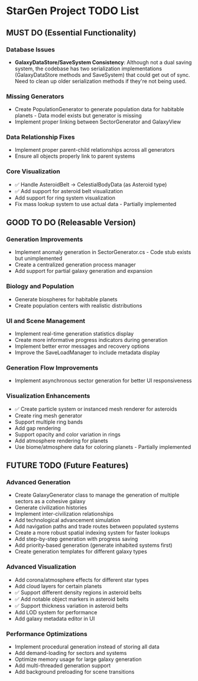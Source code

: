 # StarGen Project TODO List

## MUST DO (Essential Functionality)

### Database Issues
- **GalaxyDataStore/SaveSystem Consistency**: Although not a dual saving system, the codebase has two serialization implementations (GalaxyDataStore methods and SaveSystem) that could get out of sync. Need to clean up older serialization methods if they're not being used.

### Missing Generators
- Create PopulationGenerator to generate population data for habitable planets - Data model exists but generator is missing
- Implement proper linking between SectorGenerator and GalaxyView

### Data Relationship Fixes
- Implement proper parent-child relationships across all generators
- Ensure all objects properly link to parent systems

### Core Visualization
- ✅ Handle AsteroidBelt → CelestialBodyData (as Asteroid type)
- ✅ Add support for asteroid belt visualization
- Add support for ring system visualization
- Fix mass lookup system to use actual data - Partially implemented

## GOOD TO DO (Releasable Version)

### Generation Improvements
- Implement anomaly generation in SectorGenerator.cs - Code stub exists but unimplemented
- Create a centralized generation process manager
- Add support for partial galaxy generation and expansion

### Biology and Population
- Generate biospheres for habitable planets
- Create population centers with realistic distributions

### UI and Scene Management
- Implement real-time generation statistics display
- Create more informative progress indicators during generation
- Implement better error messages and recovery options
- Improve the SaveLoadManager to include metadata display

### Generation Flow Improvements
- Implement asynchronous sector generation for better UI responsiveness

### Visualization Enhancements
- ✅ Create particle system or instanced mesh renderer for asteroids
- Create ring mesh generator
- Support multiple ring bands
- Add gap rendering
- Support opacity and color variation in rings
- Add atmosphere rendering for planets
- Use biome/atmosphere data for coloring planets - Partially implemented

## FUTURE TODO (Future Features)

### Advanced Generation
- Create GalaxyGenerator class to manage the generation of multiple sectors as a cohesive galaxy
- Generate civilization histories
- Implement inter-civilization relationships
- Add technological advancement simulation
- Add navigation paths and trade routes between populated systems
- Create a more robust spatial indexing system for faster lookups
- Add step-by-step generation with progress saving
- Add priority-based generation (generate inhabited systems first)
- Create generation templates for different galaxy types

### Advanced Visualization
- Add corona/atmosphere effects for different star types
- Add cloud layers for certain planets
- ✅ Support different density regions in asteroid belts
- ✅ Add notable object markers in asteroid belts
- ✅ Support thickness variation in asteroid belts
- Add LOD system for performance
- Add galaxy metadata editor in UI

### Performance Optimizations
- Implement procedural generation instead of storing all data
- Add demand-loading for sectors and systems
- Optimize memory usage for large galaxy generation
- Add multi-threaded generation support
- Add background preloading for scene transitions 